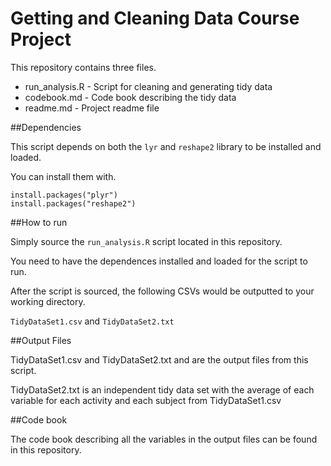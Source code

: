 Getting and Cleaning Data Course Project
===================
This repository contains three files.

* run_analysis.R  - Script for cleaning and generating tidy data
* codebook.md - Code book describing the tidy data
* readme.md - Project readme file

##Dependencies

This script depends on both the `lyr` and `reshape2` library to be installed and loaded.

You can install them with.
```
install.packages("plyr")
install.packages("reshape2")
```

##How to run

Simply source the `run_analysis.R` script located in this repository.

You need to have the dependences installed and loaded for the script to run.

After the script is sourced, the following CSVs would be outputted to your working directory.

`TidyDataSet1.csv` and `TidyDataSet2.txt`

##Output Files

TidyDataSet1.csv and TidyDataSet2.txt and are the output files from this script.

TidyDataSet2.txt is an independent tidy data set with the average of each variable for each activity and each subject from TidyDataSet1.csv

##Code book

The code book describing all the variables in the output files can be found in this repository.
